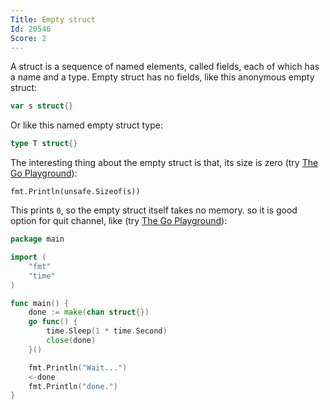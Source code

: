 ```yaml
---
Title: Empty struct
Id: 20546
Score: 2
---
```

A struct is a sequence of named elements, called fields, each of which has a name and a type. Empty struct has no fields, like this anonymous empty struct:

```go
var s struct{}
```

Or like this named empty struct type:

```go
type T struct{}
```

The interesting thing about the empty struct is that, its size is zero (try [The Go Playground](https://play.golang.org/p/ICQkZn01ng)):

    fmt.Println(unsafe.Sizeof(s))

This prints `0`, so the empty struct itself takes no memory. so it is good option for quit channel, like (try [The Go Playground](https://play.golang.org/p/j3qowmGdmC)):

```go
package main

import (
    "fmt"
    "time"
)

func main() {
    done := make(chan struct{})
    go func() {
        time.Sleep(1 * time.Second)
        close(done)
    }()

    fmt.Println("Wait...")
    <-done
    fmt.Println("done.")
}
```
